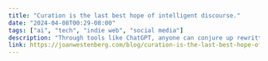```yaml
---
title: "Curation is the last best hope of intelligent discourse."
date: "2024-04-08T00:29-08:00"
tags: ["ai", "tech", "indie web", "social media"]
description: "Through tools like ChatGPT, anyone can conjure up rewritten Wikipedia articles, essays, code, poetry, and more with just a few prompts. This `democratisation` of content creation is pitched as The Great Promise to empower voices previously unheard. But democratisation is, arguably, a misno"
link: https://joanwestenberg.com/blog/curation-is-the-last-best-hope-of-intelligent-discourse
---
```

